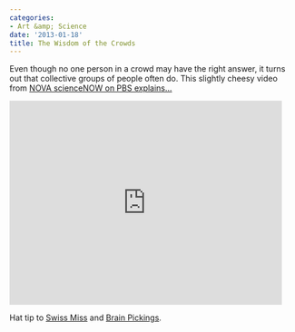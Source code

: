 ```yaml
---
categories:
- Art &amp; Science
date: '2013-01-18'
title: The Wisdom of the Crowds
---
```


Even though no one person in a crowd may have the right answer, it turns out that collective groups of people often do. This slightly cheesy video from <a href="https://www.youtube.com/watch?v=r-FonWBEb0o">NOVA scienceNOW on PBS explains...</a>

<iframe width="480" height="360" src="https://www.youtube.com/embed/r-FonWBEb0o?rel=0" frameborder="0" allowfullscreen></iframe>

Hat tip to <a href="http://www.swiss-miss.com/2012/11/the-wisdom-of-crowds.html">Swiss Miss</a> and <a href="http://www.brainpickings.org/index.php/2012/08/06/wisdom-of-crowds/">Brain Pickings</a>.
